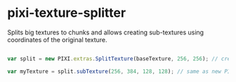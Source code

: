 # pixi-texture-splitter

Splits big textures to chunks and allows creating sub-textures using coordinates of the original texture.


```javascript

var split = new PIXI.extras.SplitTexture(baseTexture, 256, 256); // creates 256*256 px chunks

var myTexture = split.subTexture(256, 384, 128, 128); // same as new PIXI.Texture(baseTexture, new PIXI.Rectangle(256, 384, 128, 128)) but uses the appropriate chunk

```
